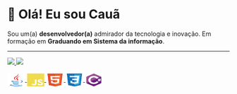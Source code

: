 # 👋 Olá! Eu sou Cauã

Sou um(a) **desenvolvedor(a)** admirador da tecnologia e inovação. Em formação em **Graduando em Sistema da informação**.

---

 <div>
   <a href="https://github.com/cauafortes">
   <img height="180em" src="https://github-readme-stats.vercel.app/api?username=cauafortes&show_icons=true&theme=tokyonight&include_all_commits=true&count_private=true"/>
   <img height="180em" src="https://github-readme-stats.vercel.app/api/top-langs/?username=cauafortes&layout=compact&langs_count=6&theme=tokyonight"/>

</div>
<div style="display: inline_block"><br>
 
  <img align="center" alt="JAVA" height="30" width="40" src="https://raw.githubusercontent.com/devicons/devicon/master/icons/java/java-original.svg" />
  <img align="center" alt="Js" height="30" width="40" src="https://raw.githubusercontent.com/devicons/devicon/master/icons/javascript/javascript-plain.svg">
  <img align="center" alt="HTML" height="30" width="40" src="https://raw.githubusercontent.com/devicons/devicon/master/icons/html5/html5-original.svg">
  <img align="center" alt="CSS" height="30" width="40"  src="https://raw.githubusercontent.com/devicons/devicon/master/icons/css3/css3-original.svg">
  <img align="center" alt="C#" height="30" width="40" src="https://raw.githubusercontent.com/devicons/devicon/master/icons/csharp/csharp-original.svg" />




</div>
 
 <br>
 
